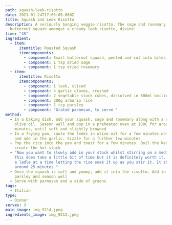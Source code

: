 ```yaml
---
path: squash-leek-risotto
date: 2021-01-24T17:05:05.060Z
title: Squash and Leek Risotto
description: A seriously banging veggie risotto. The sage and rosemary roasted
  butternut squash amongst a creamy leek risotto, divine!
time: "45"
ingredient:
  - item:
      itemtitle: Roasted Squash
      itemcomponents:
        - component: Small butternut squash, peeled and cut into bitesized chunks
        - component: 1 tsp dried sage
        - component: 1 tsp dried rosemary
  - item:
      itemtitle: Risotto
      itemcomponents:
        - component: 1 leek, sliced
        - component: 4 garlic cloves, crushed
        - component: 2 vegetable stock cubes, dissolved in 600ml boiling water
        - component: 200g arborio rice
        - component: 1 tsp parsley
        - component: "Grated parmesan, to serve "
method:
  - In a baking dish, add your squash, sage and rosemary along with a splash of
    olive oil. Season well and pop in a preheated oven at 180C for around 30
    minutes, until soft and slightly browned
  - In a frying pan, saute the leeks in olive oil for a few minutes until soft
    and add in the garlic. Sizzle for a further few minutes
  - Pop the rice into the pan and toast for a few minutes. Boil the kettle and
    create the hot stock
  - "Now you want to slowly add in your stock whilst stirring on a medium heat.
    This does take a little bit of time but it is definitely worth it. Add it in
    a ladle at a time letting the rice soak it up as you stir it. It should take
    around 25 minutes "
  - Once the squash is soft and yummy, add it into the risotto. Add in the
    parsley and season well
  - Serve with parmesan and a side of greens
tags:
  - Italian
type:
  - Dinner
serves: 3
main_image: img_9214.jpeg
ingredients_image: img_9212.jpeg
---
```

